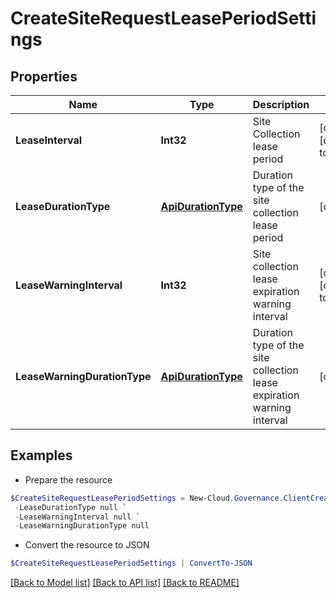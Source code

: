 # CreateSiteRequestLeasePeriodSettings
## Properties

Name | Type | Description | Notes
------------ | ------------- | ------------- | -------------
**LeaseInterval** | **Int32** | Site Collection lease period | [optional] [default to 0]
**LeaseDurationType** | [**ApiDurationType**](ApiDurationType.md) | Duration type of the site collection lease period | [optional] 
**LeaseWarningInterval** | **Int32** | Site collection lease expiration warning interval | [optional] [default to 0]
**LeaseWarningDurationType** | [**ApiDurationType**](ApiDurationType.md) | Duration type of the site collection lease expiration warning interval | [optional] 

## Examples

- Prepare the resource
```powershell
$CreateSiteRequestLeasePeriodSettings = New-Cloud.Governance.ClientCreateSiteRequestLeasePeriodSettings  -LeaseInterval null `
 -LeaseDurationType null `
 -LeaseWarningInterval null `
 -LeaseWarningDurationType null
```

- Convert the resource to JSON
```powershell
$CreateSiteRequestLeasePeriodSettings | ConvertTo-JSON
```

[[Back to Model list]](../README.md#documentation-for-models) [[Back to API list]](../README.md#documentation-for-api-endpoints) [[Back to README]](../README.md)


